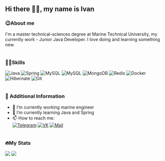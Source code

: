 <h2>Hi there 👋🏼, my name is Ivan</h2>
<h3>😉About me</h3>
I'm a master technical-sciences degree at Marine Technical University, my currently work - Junior Java Developer.
I love doing and learning something new.
<h1></h1>
<h3>💪🏼Skills</h3>
<div>
    <img src="https://img.shields.io/badge/Java-black?style=for-the-badge&logo=Java" alt="Java"/>
    <img src="https://img.shields.io/badge/Spring-black?style=for-the-badge&logo=Spring" alt="Spring"/>
    <img src="https://img.shields.io/badge/GraphQL-black?style=for-the-badge&logo=GraphQL" alt="MySQL"/>
    <img src="https://img.shields.io/badge/Mysql-black?style=for-the-badge&logo=Mysql" alt="MySQL"/>
    <img src="https://img.shields.io/badge/MongoDB-black?style=for-the-badge&logo=MongoDB" alt="MongoDB"/>
    <img src="https://img.shields.io/badge/Redis-black?style=for-the-badge&logo=Redis" alt="Redis"/>
    <img src="https://img.shields.io/badge/Docker-black?style=for-the-badge&logo=Docker" alt="Docker"/>
    <img src="https://img.shields.io/badge/Hibernate-black?style=for-the-badge&logo=Hibernate" alt="Hibernate"/>
    <img src="https://img.shields.io/badge/Git-black?style=for-the-badge&logo=Git" alt="Git"/>
</div>
<h1></h1>
<h3>📄 Additional Information</h3>
<ul>
    <li>🔭 I’m currently working marine engineer</li>
    <li>🌱 I’m currently learning Java and Spring</li>
    <li>📫 How to reach me:
<div>
    <a href="https://t.me/coollappsus"><img
                src="https://img.shields.io/badge/Telegram-black?style=for-the-badge&logo=Telegram" alt="Telegram"></a>
    <a href="https://vk.com/id15169485"><img
                src="https://img.shields.io/badge/VK-black?style=for-the-badge&logo=VK" alt="VK"></a>
    <a href="mailto:nrdr.94@yandex.ru"><img
                src="https://img.shields.io/badge/Email-black?style=for-the-badge&logo=e" alt="Mail"></a>
</div>
</ul>
<h1></h1>
<h3>🔥My Stats</h3>
<img src="https://github-readme-stats.vercel.app/api/top-langs/?username=coollappsus&layout=compact&theme=vision-friendly-dark">
<img src="https://github-readme-streak-stats.herokuapp.com/?user=coollappsus&theme=dark&background=000000">
